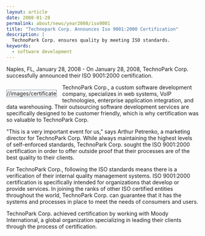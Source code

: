```yaml
---
layout: article
date: 2008-01-28
permalink: about/news/year2008/iso9001
title: "Technopark Corp. Announces Iso 9001:2000 Certification"
description: |
  TechnoPark Corp. ensures quality by meeting ISO standards.
keywords:
  - software development
---
```


Naples, FL, January 28, 2008 - On January 28, 2008, TechnoPark Corp. successfully announced their 
ISO 9001:2000 certification.

<png style="border: solid 1px #7d8f9b; float: left; padding: 0px;          margin-right: 15px; margin-top: 15px; margin-bottom: 10px">//images/certificate</png>

TechnoPark Corp., a custom software development company, specializes in web systems, VoIP 
technologies, enterprise application integration, and data warehousing. Their outsourcing software 
development services are specifically designed to be customer friendly, which is why certification 
was so valuable to TechnoPark Corp.

"This is a very important event for us," says Arthur Petrenko, a marketing director for TechnoPark 
Corp. While always maintaining the highest levels of self-enforced standards, TechnoPark Corp. 
sought the ISO 9001:2000 certification in order to offer outside proof that their processes are of 
the best quality to their clients.

For TechnoPark Corp., following the ISO standards means there is a verification of their internal 
quality management systems. ISO 9001:2000 certification is specifically intended for organizations 
that develop or provide services. In joining the ranks of other ISO certified entities throughout 
the world, TechnoPark Corp. can guarantee that it has the systems and processes in place to meet the 
needs of consumers and users.

TechnoPark Corp. achieved certification by working with Moody International, a global organization 
specializing in leading their clients through the process of certification.
